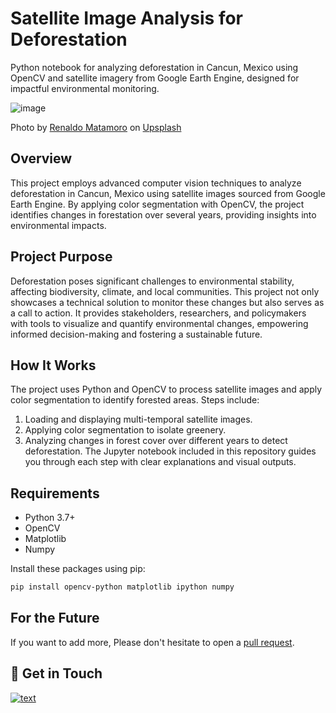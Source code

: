 # Satellite Image Analysis for Deforestation
Python notebook for analyzing deforestation in Cancun, Mexico using OpenCV and satellite imagery from Google Earth Engine, designed for impactful environmental monitoring.

![image](https://github.com/Brandi-Kinard/python-opencv-deforestation/assets/52756042/bc9a7f9f-0030-4a9e-8f3f-c0ca6394c279)

Photo by [Renaldo Matamoro](https://unsplash.com/@rmvisuals?utm_source=medium&utm_medium=referral) on [Upsplash](https://unsplash.com/?utm_source=medium&utm_medium=referral)

## Overview
This project employs advanced computer vision techniques to analyze deforestation in Cancun, Mexico using satellite images sourced from Google Earth Engine. By applying color segmentation with OpenCV, the project identifies changes in forestation over several years, providing insights into environmental impacts.

## Project Purpose
Deforestation poses significant challenges to environmental stability, affecting biodiversity, climate, and local communities. This project not only showcases a technical solution to monitor these changes but also serves as a call to action. It provides stakeholders, researchers, and policymakers with tools to visualize and quantify environmental changes, empowering informed decision-making and fostering a sustainable future.

## How It Works
The project uses Python and OpenCV to process satellite images and apply color segmentation to identify forested areas. Steps include:
1. Loading and displaying multi-temporal satellite images.
2. Applying color segmentation to isolate greenery.
3. Analyzing changes in forest cover over different years to detect deforestation.
The Jupyter notebook included in this repository guides you through each step with clear explanations and visual outputs.

## Requirements
- Python 3.7+
- OpenCV
- Matplotlib
- Numpy

Install these packages using pip:
```bash
pip install opencv-python matplotlib ipython numpy
```

## For the Future
If you want to add more, Please don't hesitate to open a [pull request](https://github.com/Brandi-Kinard/python-opencv-deforestation/pulls).

## 👋 Get in Touch
[![text](https://img.shields.io/badge/LinkedIn-0077B5?style=for-the-badge&logo=linkedin&logoColor=white)](https://www.linkedin.com/in/brandi-kinard)
